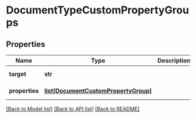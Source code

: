 # DocumentTypeCustomPropertyGroups

## Properties
Name | Type | Description | Notes
------------ | ------------- | ------------- | -------------
**target** | **str** |  | [optional] [readonly] 
**properties** | [**list[DocumentCustomPropertyGroup]**](DocumentCustomPropertyGroup.md) |  | [optional] [readonly] 

[[Back to Model list]](../README.md#documentation-for-models) [[Back to API list]](../README.md#documentation-for-api-endpoints) [[Back to README]](../README.md)


